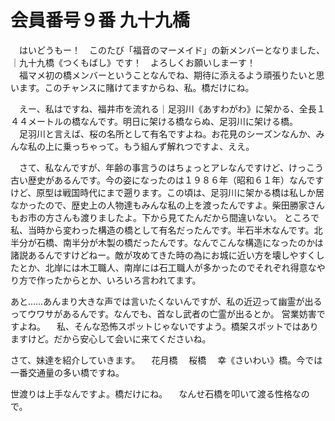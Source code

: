 # 会員番号９番 九十九橋

　はいどうもー！　このたび「福音のマーメイド」の新メンバーとなりました、｜九十九橋《つくもばし》です！　よろしくお願いしまーす！  
　福マメ初の橋メンバーということなんでね、期待に添えるよう頑張りたいと思います。このチャンスに賭けてますからね、私。橋だけにね。

　えー、私はですね、福井市を流れる｜足羽川《あすわがわ》に架かる、全長１４４メートルの橋なんです。明日に架ける橋ならぬ、足羽川に架ける橋。  
　足羽川と言えば、桜の名所として有名ですよね。お花見のシーズンなんか、みんな私の上に乗っちゃって。もう組んず解れつですよ、ええ。

　さて、私なんですが、年齢の事言うのはちょっとアレなんですけど、けっこう古い歴史があるんです。今の姿になったのは１９８６年（昭和６１年）なんですけど、原型は戦国時代にまで遡ります。この頃は、足羽川に架かる橋は私しか居なかったので、歴史上の人物達もみんな私の上を渡ったんですよ。柴田勝家さんもお市の方さんも渡りましたよ。下から見てたんだから間違いない。
ところで私、当時から変わった構造の橋として有名だったんです。半石半木なんです。北半分が石橋、南半分が木製の橋だったんです。なんでこんな構造になったのかは諸説あるんですけどねー。敵が攻めてきた時の為にお城に近い方を壊しやすくしたとか、北岸には木工職人、南岸には石工職人が多かったのでそれぞれ得意なやり方で作ったからとか、いろいろ言われてます。

あと……あんまり大きな声では言いたくないんですが、私の近辺って幽霊が出るってウワサがあるんです。なんでも、首なし武者の亡霊が出るとか。
営業妨害ですよね。
　私、そんな恐怖スポットじゃないですよう。橋架スポットではありますけど。だから安心して会いに来てくださいね。

さて、妹達を紹介していきます。
　花月橋
　桜橋
　幸《さいわい》橋。今では一番交通量の多い橋ですね。


世渡りは上手なんですよ。橋だけにね。
　なんせ石橋を叩いて渡る性格なので。

